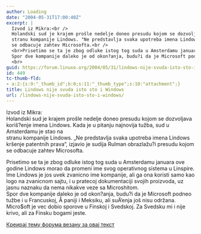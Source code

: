 ```yaml
---
author: Loading
date: "2004-05-31T17:00:40Z"
excerpt: |
  Izvod iz Mikra:<br />
  Holandski sud je krajem prošle nedelje doneo presudu kojom se dozvoljava koriš?enje imena Lindows. Kada je u pitanju najnovija tužba, sud u Amsterdamu je stao na<br />
  stranu kompanije Lindows. "Ne predstavlja svaka upotreba imena Lindows kršenje patentnih prava", izjavio je sudija Rulman obrazlažu?i presudu kojom<br />
  se odbacuje zahtev Microsofta.<br />
  <br>Prisetimo se ta je zbog odluke istog tog suda u Amsterdamu januara ove godine Lindows morao da promeni ime svog operativnog sistema u Linspire. Ime Lindows je jos uvek zvanicno ime kompanije, ali ga ona koristi samo kao logo na zvanicnom sajtu, i u pratecoj dokumentaciji svojih proizvoda, uz jasnu naznaku da nema nikakve veze sa Microshitom.<br>
  Spor dve kompanije daleko je od okon?anja, budu?i da je Microsoft podneo tužbe i u Francuskoj, Å paniji i Meksiku, ali suÄ‘enja još nisu održana. Micro$oft je vec dobio sporove u  Finskoj i Svedskoj. Za Svedsku mi i nije krivo, ali za Finsku bogami jeste.
  <br>
guid: https://forum.linuxo.org/2004/05/31/lindows-nije-svuda-isto-sto-i-windows/
id: 449
tc-thumb-fld:
- a:2:{s:9:"_thumb_id";b:0;s:11:"_thumb_type";s:10:"attachment";}
title: Lindows nije svuda isto sto i Windows
url: /lindows-nije-svuda-isto-sto-i-windows/
---
```

Izvod iz Mikra:  
Holandski sud je krajem prošle nedelje doneo presudu kojom se dozvoljava koriš?enje imena Lindows. Kada je u pitanju najnovija tužba, sud u Amsterdamu je stao na  
stranu kompanije Lindows. &#8222;Ne predstavlja svaka upotreba imena Lindows kršenje patentnih prava&#8220;, izjavio je sudija Rulman obrazlažu?i presudu kojom  
se odbacuje zahtev Microsofta.

Prisetimo se ta je zbog odluke istog tog suda u Amsterdamu januara ove godine Lindows morao da promeni ime svog operativnog sistema u Linspire. Ime Lindows je jos uvek zvanicno ime kompanije, ali ga ona koristi samo kao logo na zvanicnom sajtu, i u pratecoj dokumentaciji svojih proizvoda, uz jasnu naznaku da nema nikakve veze sa Microshitom.  
Spor dve kompanije daleko je od okon?anja, budu?i da je Microsoft podneo tužbe i u Francuskoj, Å paniji i Meksiku, ali suÄ‘enja još nisu održana. Micro$oft je vec dobio sporove u Finskoj i Svedskoj. Za Svedsku mi i nije krivo, ali za Finsku bogami jeste.  
  
<!--break-->

[Креирај тему форума везану за овај текст](https://linuxo.org/nova-tema-na-forumu/?se_pid=449)